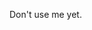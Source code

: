 Don't use me yet.

<!-- # `clj-http` -->

<!-- A Clojure HTTP library wrapping the [Apache -->
<!-- HttpComponents](http://hc.apache.org/) client. -->

<!-- This library has taken over from mmcgrana's clj-http. Please send a -->
<!-- pull request or open an issue if you have any problems -->

<!-- [![Continuous Integration status](https://secure.travis-ci.org/dakrone/clj-http.png)](http://travis-ci.org/dakrone/clj-http) -->

<!-- [Annotated source](http://dakrone.github.com/clj-http/) -->

<!-- ## Installation -->

<!-- `clj-http` is available as a Maven artifact from -->
<!-- [Clojars](http://clojars.org/clj-http): -->

<!-- ```clojure -->
<!-- [clj-http "0.5.6"] -->
<!-- ``` -->

<!-- Previous versions available as -->

<!-- ```clojure -->
<!-- [clj-http "0.5.5"] -->
<!-- [clj-http "0.5.4"] -->
<!-- [clj-http "0.5.3"] -->
<!-- ``` -->

<!-- ## Usage -->

<!-- The main HTTP client functionality is provided by the -->
<!-- `clj-http.client` namespace. -->

<!-- Require it in the REPL: -->

<!-- ```clojure -->
<!-- (require '[clj-http.client :as client]) -->
<!-- ``` -->

<!-- Require it in your application: -->

<!-- ```clojure -->
<!-- (ns my-app.core -->
<!--   (:require [clj-http.client :as client])) -->
<!-- ``` -->

<!-- The client supports simple `get`, `head`, `put`, `post`, `delete`, -->
<!-- `copy`, `move`, `patch` and `options` requests. Responses are returned -->
<!-- as Ring-style response maps: -->

<!-- ```clojure -->
<!-- (client/get "http://google.com") -->
<!-- => {:status 200 -->
<!--     :headers {"date" "Sun, 01 Aug 2010 07:03:49 GMT" -->
<!--               "cache-control" "private, max-age=0" -->
<!--               "content-type" "text/html; charset=ISO-8859-1" -->
<!--               ...} -->
<!--     :body "<!doctype html>..." -->
<!--     :cookies {"PREF" {:domain ".google.com", :expires #<Date Wed Apr 02 09:10:22 EDT 2014>, :path "/", :value "...", :version 0}} -->
<!--     :trace-redirects ["http://google.com" "http://www.google.com/" "http://www.google.fr/"]} -->
<!-- ``` -->
<!-- :trace-redirects will contain the chain of the redirections followed. -->

<!-- More example requests: -->

<!-- ```clojure -->
<!-- (client/get "http://site.com/resources/id") -->

<!-- (client/get "http://site.com/resources/3" {:accept :json}) -->

<!-- ;; Various options: -->
<!-- (client/post "http://site.com/api" -->
<!--   {:basic-auth ["user" "pass"] -->
<!--    :body "{\"json\": \"input\"}" -->
<!--    :headers {"X-Api-Version" "2"} -->
<!--    :content-type :json -->
<!--    :socket-timeout 1000 -->
<!--    :conn-timeout 1000 -->
<!--    :accept :json}) -->

<!-- ;; Set any specific client parameters manually: -->
<!-- (client/post "http://example.com" -->
<!--   {:client-params {"http.protocol.allow-circular-redirects" false -->
<!--                    "http.protocol.version" HttpVersion/HTTP_1_0 -->
<!--                    "http.useragent" "clj-http"}}) -->

<!-- ;; Need to contact a server with an untrusted SSL cert? -->
<!-- (client/get "https://alioth.debian.org" {:insecure? true}) -->

<!-- ;; If you don't want to follow-redirects automatically: -->
<!-- (client/get "http://site.come/redirects-somewhere" {:follow-redirects false}) -->

<!-- ;; Only follow a certain number of redirects: -->
<!-- (client/get "http://site.come/redirects-somewhere" {:max-redirects 5}) -->

<!-- ;; Throw an exception if redirected too many times: -->
<!-- (client/get "http://site.come/redirects-somewhere" {:max-redirects 5 :throw-exceptions true}) -->

<!-- ;; Send form params as a urlencoded body (POST or PUT) -->
<!-- (client/post "http//site.com" {:form-params {:foo "bar"}}) -->
<!-- ;; Send form params as a json encoded body (POST or PUT) -->
<!-- (client/post "http//site.com" {:form-params {:foo "bar"} :content-type :json}) -->

<!-- ;; Multipart form uploads/posts -->
<!-- ;; takes a vector of maps, to preserve the order of entities, :name -->
<!-- ;; will be used as the part name unless :part-name is specified -->
<!-- (client/post "http//example.org" {:multipart [{:name "title" :content "My Awesome Picture"} -->
<!--                                               {:name "Content/type" :content "image/jpeg"} -->
<!--                                               {:name "foo.txt" :part-name "eggplant" :content "Eggplants"} -->
<!--                                               {:name "file" :content (clojure.java.io/file "pic.jpg")}]}) -->
<!-- ;; Multipart :content values can be one of the following: -->
<!-- ;; String, InputStream, File, or a byte-array -->
<!-- ;; Some Multipart bodies can also support more keys (like :encoding -->
<!-- ;; and :mime-type), check src/clj-http/multipart.clj to see all flags -->

<!-- ;; Apache's http client automatically retries on IOExceptions, if you -->
<!-- ;; would like to handle these retries yourself, you can specify a -->
<!-- ;; :retry-handler. Return true to retry, false to stop trying: -->
<!-- (client/post "http://example.org" {:multipart [["title" "Foo"] -->
<!--                                                ["Content/type" "text/plain"] -->
<!--                                                ["file" (clojure.java.io/file "/tmp/missing-file")]] -->
<!--                                    :retry-handler (fn [ex try-count http-context] -->
<!--                                                     (println "Got:" ex) -->
<!--                                                     (if (> try-count 4) false true))}) -->

<!-- ;; Basic authentication -->
<!-- (client/get "http://site.com/protected" {:basic-auth ["user" "pass"]}) -->
<!-- (client/get "http://site.com/protected" {:basic-auth "user:pass"}) -->

<!-- ;; Digest authentication -->
<!-- (client/get "http://site.com/protected" {:digest-auth ["user" "pass"]}) -->

<!-- ;; OAuth 2 -->
<!-- (client/get "http://site.com/protected" {:oauth-token "secret-token"}) -->

<!-- ;; Query parameters -->
<!-- (client/get "http://site.com/search" {:query-params {"q" "foo, bar"}}) -->

<!-- ;; "Nested" query parameters -->
<!-- ;; (this yields a query string of `a[e][f]=6&a[b][c]=5`) -->
<!-- (client/get "http://site.com/search" {:query-params {:a {:b {:c 5} :e {:f 6}) -->

<!-- ;; Provide cookies — uses same schema as :cookies returned in responses -->
<!-- ;; (see the cookie store option for easy cross-request maintenance of cookies) -->
<!-- (client/get "http://site.com" -->
<!--   {:cookies {"ring-session" {:discard true, :path "/", :value "", :version 0}}}) -->

<!-- ;; Support for IPv6! -->
<!-- (client/get "http://[2001:62f5:9006:e472:cabd:c8ff:fee3:8ddf]") -->
<!-- ``` -->

<!-- The client will also follow redirects on the appropriate `30*` status -->
<!-- codes. -->

<!-- The client transparently accepts and decompresses the `gzip` and -->
<!-- `deflate` content encodings. -->

<!-- ### Input coercion -->

<!-- ```clojure -->
<!-- ;; body as a byte-array -->
<!-- (client/post "http://site.com/resources" {:body my-byte-array}) -->

<!-- ;; body as a string -->
<!-- (client/post "http://site.com/resources" {:body "string"}) -->

<!-- ;; :body-encoding is optional and defaults to "UTF-8" -->
<!-- (client/post "http://site.com/resources" -->
<!--              {:body "string" :body-encoding "UTF-8"}) -->

<!-- ;; body as a file -->
<!-- (client/post "http://site.com/resources" -->
<!--              {:body (clojure.java.io/file "/tmp/foo") :body-encoding "UTF-8"}) -->

<!-- ;; :length is optional for passing in an InputStream; if not -->
<!-- ;; supplied it will default to -1 to signal to HttpClient to use -->
<!-- ;; chunked encoding -->
<!-- (client/post "http://site.com/resources" -->
<!--              {:body (clojure.java.io/input-stream "/tmp/foo")}) -->

<!-- (client/post "http://site.com/resources" -->
<!--              {:body (clojure.java.io/input-stream "/tmp/foo") :length 1000}) -->
<!-- ``` -->

<!-- ### Output coercion -->

<!-- ```clojure -->
<!-- ;; The default output is a string body -->
<!-- (client/get "http://site.com/foo.txt") -->

<!-- ;; Coerce as a byte-array -->
<!-- (client/get "http://site.com/favicon.ico" {:as :byte-array}) -->

<!-- ;; Coerce as something other than UTF-8 string -->
<!-- (client/get "http://site.com/string.txt" {:as "UTF-16"}) -->

<!-- ;; Coerce as json -->
<!-- (client/get "http://site.com/foo.json" {:as :json}) -->
<!-- (client/get "http://site.com/foo.json" {:as :json-string-keys}) -->

<!-- ;; Coerce as a clojure datastructure -->
<!-- (client/get "http://site.com/foo.clj" {:as :clojure}) -->

<!-- ;; Try to automatically coerce the output based on the content-type -->
<!-- ;; header (this is currently a BETA feature!). Currently supports -->
<!-- ;; text, json and clojure (with automatic charset detection) -->
<!-- (client/get "http://site.com/foo.json" {:as :auto}) -->

<!-- ;; Return the body as a stream -->
<!-- (client/get "http://site.com/bigrequest.html" {:as :stream}) -->
<!-- ;; Note that the connection to the server will NOT be closed until the -->
<!-- ;; stream has been read -->
<!-- ``` -->

<!-- #### Body decompression -->
<!-- By default, clj-http will add the `{"Accept-Encoding" "gzip, deflate"}` -->
<!-- header to requests, and automatically decompress the resulting gzip or -->
<!-- deflate stream if the `Content-Encoding` header is found on the -->
<!-- response. If this is undesired, the `{:decompress-body false}` option -->
<!-- can be specified: -->

<!-- ```clojure -->
<!-- ;; Auto-decompression used: (google requires a user-agent to send gzip data) -->
<!-- (def h {"User-Agent" "Mozilla/5.0 (Windows NT 6.1;) Gecko/20100101 Firefox/13.0.1"}) -->
<!-- (def resp (client/get "http://google.com" {:headers h})) -->
<!-- (:headers resp) -->
<!-- => {"server" "gws", -->
<!--     "content-encoding" "gzip", ;; <= google sent respones gzipped -->
<!--     "content-type" "text/html; charset=UTF-8", -->
<!--     "content-length" "26538", -->
<!--     "connection" "close"} -->

<!-- ;; and without decompression: -->
<!-- (def resp2 (client/get "http://google.com" {:headers h :decompress-body false}) -->
<!-- (:headers resp2) -->
<!-- => {"server" "gws", -->
<!--     "content-type" "text/html; charset=UTF-8" -->
<!--     "connection" "close"} -->
<!-- ``` -->

<!-- #### HTML Meta tag headers -->
<!-- HTML 4.01 allows using the tag `<meta http-equiv="..." />` to specify -->
<!-- a header that should be treated as an HTTP response header. By -->
<!-- default, clj-http will ignore the body of the response (other than the -->
<!-- regular output coercion), but if you need clj-http to parse the -->
<!-- headers out of the body, you can use the `:decode-body-headers` -->
<!-- option: -->

<!-- ```clojure -->
<!-- ;; without decoding body headers (defaults to off): -->
<!-- (:headers (http/get "http://www.yomiuri.co.jp/")) -->
<!-- => {"server" "Apache", -->
<!--     "content-encoding" "gzip", -->
<!--     "content-type" "text/html", -->
<!--     "date" "Tue, 09 Oct 2012 18:02:41 GMT", -->
<!--     "cache-control" "max-age=0, no-cache", -->
<!--     "expires" "Tue, 09 Oct 2012 18:02:41 GMT", -->
<!--     "etag" "\"1dfb-2686-4cba2686fb8b1\"", -->
<!--     "pragma" "no-cache", -->
<!--     "connection" "close"} -->

<!-- ;; with decoding body headers, notice the content-type, -->
<!-- ;; content-style-type and content-script-type headers: -->
<!-- (:headers (http/get "http://www.yomiuri.co.jp/" {:decode-body-headers true})) -->
<!-- => {"server" "Apache", -->
<!--     "content-encoding" "gzip", -->
<!--     "content-script-type" "text/javascript", -->
<!--     "content-style-type" "text/css", -->
<!--     "content-type" "text/html; charset=Shift_JIS", -->
<!--     "date" "Tue, 09 Oct 2012 18:02:59 GMT",  -->
<!--     "cache-control" "max-age=0, no-cache", -->
<!--     "expires" "Tue, 09 Oct 2012 18:02:59 GMT", -->
<!--     "etag" "\"1dfb-2686-4cba2686fb8b1\"", -->
<!--     "pragma" "no-cache", -->
<!--     "connection" "close"} -->
<!-- ``` -->

<!-- This can be used to have clj-http correctly interpret the body's -->
<!-- charset by using: -->

<!-- ```clojure -->
<!-- (http/get "http://www.yomiuri.co.jp/" {:decode-body-headers true :as :auto}) -->
<!-- => ;; correctly formatted :body (Shift_JIS charset instead of UTF-8) -->
<!-- ``` -->

<!-- Note that this feature is currently beta and uses -->
<!-- [Crouton](https://github.com/weavejester/crouton) to parse the body of -->
<!-- the request. If you do not want to use this feature, you can exclude -->
<!-- Crouton from clj-http's dependencies without causing any problems like so: -->

<!-- ```clojure -->
<!-- (defproject foo "0.1.0-SNAPSHOT" -->
<!--   :dependencies [[org.clojure/clojure "1.3.0"] -->
<!--                  [clj-http "0.6.0" :exclusions [crouton]]]) -->
<!-- ``` -->

<!-- clj-http will automatically disable the `:decode-body-headers` option. -->

<!-- ### Misc -->

<!-- A more general `request` function is also available, which is useful -->
<!-- as a primitive for building higher-level interfaces: -->

<!-- ```clojure -->
<!-- (defn api-action [method path & [opts]] -->
<!--   (client/request -->
<!--     (merge {:method method :url (str "http://site.com/" path)} opts))) -->
<!-- ``` -->

<!-- ### Exceptions -->

<!-- The client will throw exceptions on, well, exceptional status -->
<!-- codes. clj-http will throw a -->
<!-- [Slingshot](http://github.com/scgilardi/slingshot) Stone that can be -->
<!-- caught by a regular `(catch Exception e ...)` or in Slingshot's `try+` -->
<!-- block: -->

<!-- ```clojure -->
<!-- (client/get "http://site.com/broken") -->
<!-- => ExceptionInfo clj-http: status 404  clj-http.client/wrap-exceptions/fn--583 (client.clj:41) -->
<!-- ;; Or, if you would like the Exception message to contain the entire response: -->
<!-- (client/get "http://site.com/broken" {:throw-entire-message? true}) -->
<!-- => ExceptionInfo clj-http: status 404 {:status 404, -->
<!--                                        :headers {"server" "nginx/1.0.4", -->
<!--                                                  "x-runtime" "12ms", -->
<!--                                                  "content-encoding" "gzip", -->
<!--                                                  "content-type" "text/html; charset=utf-8", -->
<!--                                                  "date" "Mon, 17 Oct 2011 23:15 :36 GMT", -->
<!--                                                  "cache-control" "no-cache", -->
<!--                                                  "status" "404 Not Found", -->
<!--                                                  "transfer-encoding" "chunked", -->
<!--                                                  "connection" "close"}, -->
<!--                                        :body "...body here..."} -->
<!--    clj-http.client/wrap-exceptions/fn--584 (client.clj:42 -->

<!-- ;; You can also ignore exceptions and handle them yourself: -->
<!-- (client/get "http://site.com/broken" {:throw-exceptions false}) -->
<!-- ;; Or ignore an unknown host (methods return 'nil' if this is set to -->
<!-- ;; true and the host does not exist: -->
<!-- (client/get "http://aoeuntahuf89o.com" {:ignore-unknown-host? true}) -->
<!-- ```` -->
<!-- (spacing added by me to be human readable) -->

<!-- ### Proxies -->

<!-- A proxy can be specified by setting the Java properties: -->
<!-- `<scheme>.proxyHost` and `<scheme>.proxyPort` where `<scheme>` is the -->
<!-- client scheme used (normally 'http' or 'https'). `http.nonProxyHosts` -->
<!-- allows you to specify a pattern for hostnames which do not require -->
<!-- proxy routing - this is shared for all schemes. Additionally, -->
<!-- per-request proxies can be specified with the `proxy-host` and -->
<!-- `proxy-port` options (this overrides `http.nonProxyHosts` too): -->

<!-- ```clojure -->
<!-- (client/get "http://foo.com" {:proxy-host "127.0.0.1" :proxy-port 8118}) -->
<!-- ``` -->

<!-- ### Keystores and Trust-stores -->

<!-- When sending a request, you can specify your own keystore/trust-store -->
<!-- to be used: -->

<!-- ```clojure -->
<!-- (client/get "https://example.com" {:keystore "/path/to/keystore.ks" -->
<!--                                    :keystore-type "jks" ; default: jks -->
<!--                                    :keystore-pass "secretpass" -->
<!--                                    :trust-store "/path/to/trust-store.ks" -->
<!--                                    :trust-store-type "jks" ; default jks -->
<!--                                    :trust-store-pass "trustpass"}) -->
<!-- ``` -->

<!-- ### Cookie stores -->

<!-- clj-http can simplify the maintenance of cookies across requests if it -->
<!-- is provided with a _cookie store_. -->

<!-- ```clojure -->
<!-- (binding [clj-http.core/*cookie-store* (clj-http.cookies/cookie-store)] -->
<!--   (client/post "http://site.com/login" {:form-params {:username "..." -->
<!--                                                       :password "..."}}) -->
<!--   (client/get "http://site.com/secured-page") -->
<!--   ...) -->
<!-- ``` -->

<!-- (The `clj-http.cookies/cookie-store` function returns a new empty -->
<!-- instance of a default implementation of -->
<!-- `org.apache.http.client.CookieStore`.) -->

<!-- This will allow cookies to only be _written_ to the cookie store. -->
<!-- Cookies from the cookie-store will not automatically be sent with -->
<!-- future requests. -->

<!-- If you would like cookies from the cookie-store to automatically be -->
<!-- sent with each request, specify the cookie-store with the -->
<!-- `:cookie-store` option: -->

<!-- ```clojure -->
<!-- (let [my-cs (clj-http.cookies/cookie-store)] -->
<!--   (client/post "http://site.com/login" {:form-params {:username "..." -->
<!--                                                       :password "..."} -->
<!--                                         :cookie-store my-cs}) -->
<!--   (client/post "http://site.com/update" {:body my-data -->
<!--                                          :cookie-store my-cs})) -->
<!-- ``` -->

<!-- You can also us the `get-cookies` function to retrieve the cookies -->
<!-- from a cookie store: -->

<!-- ```clojure -->
<!-- (def cs (clj-http.cookies/cookie-store)) -->

<!-- (client/get "http://google.com" {:cookie-store cs}) -->

<!-- (clojure.pprint/pprint (clj-http.cookies/get-cookies cs)) -->
<!-- {"NID" -->
<!--  {:domain ".google.com", -->
<!--   :expires #<Date Tue Oct 02 10:12:06 MDT 2012>, -->
<!--   :path "/", -->
<!--   :value -->
<!--   "58=c387....", -->
<!--   :version 0}, -->
<!--  "PREF" -->
<!--  {:domain ".google.com", -->
<!--   :expires #<Date Wed Apr 02 10:12:06 MDT 2014>, -->
<!--   :path "/", -->
<!--   :value -->
<!--   "ID=3ba...:FF=0:TM=133...:LM=133...:S=_iRM...", -->
<!--   :version 0}} -->
<!-- ``` -->

<!-- ### Link headers -->
<!-- clj-http parses any [link headers](http://tools.ietf.org/html/rfc5988) -->
<!-- returned in the response, and adds them to the `:links` key on the -->
<!-- response map. This is particularly useful for paging RESTful APIs: -->

<!-- ```clojure -->
<!-- (:links (client/get "https://api.github.com/gists")) -->
<!-- => {:next {:href "https://api.github.com/gists?page=2"} -->
<!--     :last {:href "https://api.github.com/gists?page=22884"}} -->
<!-- ``` -->

<!-- ### Using persistent connections -->
<!-- clj-http can use persistent connections to speed up connections if -->
<!-- multiple connections are being used: -->

<!-- ```clojure -->
<!-- (with-connection-pool {:timeout 5 :threads 4 :insecure? false :default-per-route 10} -->
<!--   (get "http://aoeu.com/1") -->
<!--   (post "http://aoeu.com/2") -->
<!--   (get "http://aoeu.com/3") -->
<!--   ... -->
<!--   (get "http://aoeu.com/999")) -->
<!-- ``` -->

<!-- This is MUCH faster than sequentially performing all requests, because -->
<!-- a persistent connection can be used instead creating a new connection -->
<!-- for each request. -->

<!-- This feature is fairly new, please let me know if you have any feedback! -->

<!-- ### Redirects handling -->
<!-- clj-http conforms its behaviour regarding automatic redirects to the -->
<!-- [RFC](https://tools.ietf.org/html/rfc2616#section-10.3). It means that -->
<!-- redirects on status `301`, `302` and `307` are not redirected on -->
<!-- methods other than `GET` and `HEAD`. If you want a behaviour closer to -->
<!-- what most browser have, you can set `:force-redirects` to `true` in -->
<!-- your request to have automatic redirection work on all methods by -->
<!-- transforming the method of the request to `GET`. -->

<!-- ## Debugging -->

<!-- There are four debugging methods you can use: -->

<!-- ```clojure -->
<!-- ;; print request info to *out*: -->
<!-- (client/get "http://example.org" {:debug true}) -->

<!-- ;; print request info to *out*, including request body: -->
<!-- (client/post "http://example.org" {:debug true :debug-body true :body "..."}) -->

<!-- ;; save the request that was sent in a :request key in the response: -->
<!-- (client/get "http://example.org" {:save-request? true}) -->

<!-- ;; save the request that was sent in a :request key in the response, -->
<!-- ;; including the body content: -->
<!-- (client/get "http://example.org" {:save-request? true :debug-body true}) -->

<!-- ;; add an HttpResponseInterceptor to the request. This callback -->
<!-- ;; is called for each redirects with the following args: -->
<!-- ;; ^HttpResponse resp, HttpContext^ ctx -->
<!-- ;; this allows low level debugging + access to socket. -->
<!-- ;; see http://hc.apache.org/httpcomponents-core-ga/httpcore/apidocs/org/apache/http/HttpResponseInterceptor.html -->
<!-- (client/get "http://example.org" {:response-interceptor (fn [resp ctx] (println ctx))}) -->
<!-- ``` -->


<!-- ## Faking clj-http responses -->

<!-- If you need to fake clj-http responses (for things like testing and -->
<!-- such), check out the -->
<!-- [clj-http-fake](https://github.com/myfreeweb/clj-http-fake) library. -->

<!-- ## Design -->

<!-- The design of `clj-http` is inspired by the -->
<!-- [Ring](http://github.com/mmcgrana/ring) protocol for Clojure HTTP -->
<!-- server applications. -->

<!-- The client in `clj-http.core` makes HTTP requests according to a given -->
<!-- Ring request map and returns Ring response maps corresponding to the -->
<!-- resulting HTTP response. The function `clj-http.client/request` uses -->
<!-- Ring-style middleware to layer functionality over the core HTTP -->
<!-- request/response implementation. Methods like `clj-http.client/get` -->
<!-- are sugar over this `clj-http.client/request` function. -->

<!-- ## Known issues / Issues you may run into -->

<!-- ### VerifyError class org.codehaus.jackson.smile.SmileParser overrides final method getBinaryValue... -->

<!-- This is actually caused by your project attempting to use -->
<!-- [clj-json](https://github.com/mmcgrana/clj-json/) -->
<!-- and [cheshire](https://github.com/dakrone/cheshire) in the same -->
<!-- classloader. You can fix the issue by either not using clj-json (and -->
<!-- thus choosing cheshire), or specifying an exclusion for clj-http in -->
<!-- your project like this: -->

<!-- ```clojure -->
<!-- (defproject foo "0.1.0-SNAPSHOT" -->
<!--   :dependencies [[org.clojure/clojure "1.3.0"] -->
<!--                  [clj-http "0.3.4" :exclusions [cheshire]]]) -->
<!-- ``` -->

<!-- Note that if you exclude cheshire, json decoding of response bodies -->
<!-- and json encoding of form-params cannot happen, you are responsible -->
<!-- for your own encoding/decoding. -->

<!-- As of clj-http 0.3.5, you should no longer see this, as Cheshire 3.1.0 -->
<!-- and clj-json can now live together without causing problems. -->

<!-- ### clj-http-lite -->

<!-- Like clj-http but need something more lightweight without as many -->
<!-- external dependencies? Check out -->
<!-- [clj-http-lite](https://github.com/hiredman/clj-http-lite) for a -->
<!-- project that can be used as a drop-in replacement for clj-http. -->

<!-- ## Development -->

<!-- To run the tests: -->

<!--     $ lein deps -->
<!--     $ lein test -->

<!--     Run all tests (including integration): -->
<!--     $ lein test :all -->

<!--     Run tests against 1.2.1, 1.3 and 1.4 -->
<!--     $ lein all test -->
<!--     $ lein all test :all -->

<!-- ## License -->

<!-- Released under the MIT License: -->
<!-- <http://www.opensource.org/licenses/mit-license.php> -->
